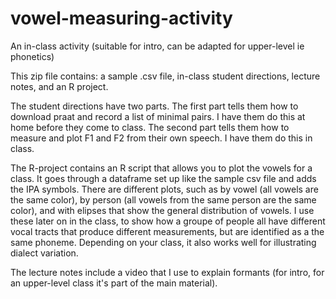 # vowel-measuring-activity
An in-class activity (suitable for intro, can be adapted for upper-level ie phonetics)

This zip file contains: a sample .csv file, in-class student directions, lecture notes, and an R project. 

The student directions have two parts. The first part tells them how to download praat and record a list of minimal pairs. 
I have them do this at home before they come to class. The second part tells them how to measure and plot F1 and F2 
from their own speech. I have them do this in class. 

The R-project contains an R script that allows you to plot the vowels for a class. It goes through a dataframe set up 
like the sample csv file and adds the IPA symbols. There are different plots, such as by vowel (all vowels are the same color),
by person (all vowels from the same person are the same color), and with elipses that show the general distribution of vowels. 
I use these later on in the class, to show how a groupe of people all have different vocal tracts that produce different 
measurements, but are identified as a the same phoneme. Depending on your class, it also works well for illustrating 
dialect variation. 

The lecture notes include a video that I use to explain formants (for intro, for an upper-level class it's part of the 
main material). 

